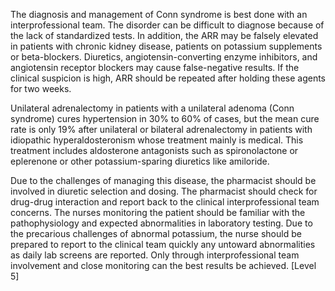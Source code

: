 The diagnosis and management of Conn syndrome is best done with an interprofessional team. The disorder can be difficult to diagnose because of the lack of standardized tests. In addition, the ARR may be falsely elevated in patients with chronic kidney disease, patients on potassium supplements or beta-blockers. Diuretics, angiotensin-converting enzyme inhibitors, and angiotensin receptor blockers may cause false-negative results. If the clinical suspicion is high, ARR should be repeated after holding these agents for two weeks.

Unilateral adrenalectomy in patients with a unilateral adenoma (Conn syndrome) cures hypertension in 30% to 60% of cases, but the mean cure rate is only 19% after unilateral or bilateral adrenalectomy in patients with idiopathic hyperaldosteronism whose treatment mainly is medical. This treatment includes aldosterone antagonists such as spironolactone or eplerenone or other potassium-sparing diuretics like amiloride.

Due to the challenges of managing this disease, the pharmacist should be involved in diuretic selection and dosing. The pharmacist should check for drug-drug interaction and report back to the clinical interprofessional team concerns. The nurses monitoring the patient should be familiar with the pathophysiology and expected abnormalities in laboratory testing. Due to the precarious challenges of abnormal potassium, the nurse should be prepared to report to the clinical team quickly any untoward abnormalities as daily lab screens are reported. Only through interprofessional team involvement and close monitoring can the best results be achieved. [Level 5]
